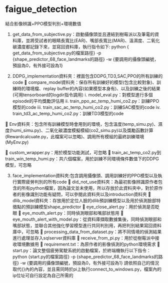 # faigue_detection
結合影像辨識+PPO模型判別+環境數值
1.	get_data_from_subjective.py：啟動攝像頭並且連結到樹莓派以及筆電的資料庫，並將受試者的眼睛長寬比(EAR)、嘴部長寬比(MAR)、溫濕度、二氧化碳濃度都記錄下來，並寫回資料庫，執行指令如下:
python { get_data_from_subjective.py的檔案路徑} -p {shape_predictor_68_face_landmarks的路徑} -w {要調用的攝像頭編號，預設為0，有外接可設為1}

2.	DDPG_implementation資料夾：裡面包含DDPG,TD3,SAC,PPO的所有訓練的code
	compare_model資料夾：保存所有訓練好的模型(包含比較對象)、訓練時的環境檔、replay buffer的內容(如果模型本身有)、以及訓練之後的結果(可用tensorboard的logdir指令調用)
i.	model_eval.py：對模型進行多個episode的平均獎勵評估用
ii.	train_ppo_ac_temp_humi_co2.py：訓練PPO模型的code
iii.	train_sac_ac_temp_humi_co2.py：訓練SAC模型的code
iv.	train_td3_ac_temp_humi_co2.py：訓練TD3模型的code

	Env資料夾：包含所有訓練模型時會用到的環境，包含溫度(temp_simu.py)、濕度(humi_simu.py)、二氧化碳濃度模擬模組(co2_simu.py)以及獎勵函數計算(Rewardcalcuate.py，此檔案可以忽略)、調用所有模組的最終訓練環境(MyEnv.py)

	custom_wrapper.py：用於模型功能測試，可忽略
	train_ac_temp_co2.py到train_win_temp_humi.py：共六個檔案，用於訓練不同環境條件數值下的DDPG模型，可忽略

3.	face_implementation資料夾:包含調用攝像頭、調用訓練好的PPO模型以及執行實際疲勞判別的所有code
	did_not_use資料夾：為最初影像辨識原作者包含的所有python檔案，因為論文並未使用，所以存放於此資料夾中，對於原作者的影像識別功能有疑問，可以參閱此資料夾以及introduction資料夾
	dlib_model資料夾：存放用於定位人臉的dlib預訓練模型以及用於偵測臉部特徵點的預訓練模型shape_predictor
	eye_close_alert.py：用於偵測是否眨眼
	eye_mouth_alert.py：同時偵測眼部和嘴部狀態用
	eye_mouth_alert_with_model.py：從資料庫擷取數據集後，同時偵測眼部和嘴部狀態，並聯合其他強化學習模型進行共同判別用，再把判別結果寫回資料庫中，可忽略
	processing_data_from_dataset.py：將不同情境的偵測結果進行處理並存入sqlserver資料庫
	receive_from_pi.py：用於從樹莓派中接收環境數據用
	requirement.txt：為原作者的影像偵測的python環境需求
	start.py：論文整個疲勞駕駛系統的啟動檔案，於終端機執行以下指令：
python {start.py的檔案路徑} -p {shape_predictor_68_face_landmarks的路徑} -w {要調用的攝像頭編號，預設為0，有外接可設為1}
請依照自己的情況取代{}內的內容，並且需同時於pi上執行connect_to_windows.py，檔案內的ip位址可自行設定為自己所需的
